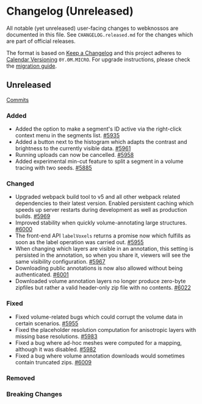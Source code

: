 # Changelog (Unreleased)

All notable (yet unreleased) user-facing changes to webknossos are documented in this file.
See `CHANGELOG.released.md` for the changes which are part of official releases.

The format is based on [Keep a Changelog](http://keepachangelog.com/en/1.0.0/)
and this project adheres to [Calendar Versioning](http://calver.org/) `0Y.0M.MICRO`.
For upgrade instructions, please check the [migration guide](MIGRATIONS.released.md).

## Unreleased
[Commits](https://github.com/scalableminds/webknossos/compare/22.02.0...HEAD)

### Added
- Added the option to make a segment's ID active via the right-click context menu in the segments list. [#5935](https://github.com/scalableminds/webknossos/pull/6006)
- Added a button next to the histogram which adapts the contrast and brightness to the currently visible data. [#5961](https://github.com/scalableminds/webknossos/pull/5961)
- Running uploads can now be cancelled. [#5958](https://github.com/scalableminds/webknossos/pull/5958)
- Added experimental min-cut feature to split a segment in a volume tracing with two seeds. [#5885](https://github.com/scalableminds/webknossos/pull/5885)

### Changed
- Upgraded webpack build tool to v5 and all other webpack related dependencies to their latest version. Enabled persistent caching which speeds up server restarts during development as well as production builds. [#5969](https://github.com/scalableminds/webknossos/pull/5969)
- Improved stability when quickly volume-annotating large structures. [#6000](https://github.com/scalableminds/webknossos/pull/6000)
- The front-end API `labelVoxels` returns a promise now which fulfills as soon as the label operation was carried out. [#5955](https://github.com/scalableminds/webknossos/pull/5955)
- When changing which layers are visible in an annotation, this setting is persisted in the annotation, so when you share it, viewers will see the same visibility configuration. [#5967](https://github.com/scalableminds/webknossos/pull/5967)
- Downloading public annotations is now also allowed without being authenticated. [#6001](https://github.com/scalableminds/webknossos/pull/6001)
- Downloaded volume annotation layers no longer produce zero-byte zipfiles but rather a valid header-only zip file with no contents. [#6022](https://github.com/scalableminds/webknossos/pull/6022)

### Fixed
- Fixed volume-related bugs which could corrupt the volume data in certain scenarios. [#5955](https://github.com/scalableminds/webknossos/pull/5955)
- Fixed the placeholder resolution computation for anisotropic layers with missing base resolutions. [#5983](https://github.com/scalableminds/webknossos/pull/5983)
- Fixed a bug where ad-hoc meshes were computed for a mapping, although it was disabled. [#5982](https://github.com/scalableminds/webknossos/pull/5982)
- Fixed a bug where volume annotation downloads would sometimes contain truncated zips. [#6009](https://github.com/scalableminds/webknossos/pull/6009)


### Removed

### Breaking Changes
